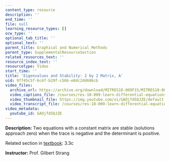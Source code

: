 ```yaml
---
content_type: resource
description: ''
end_time: ''
file: null
learning_resource_types: []
ocw_type: ''
optional_tab_title: ''
optional_text: ''
parent_title: Graphical and Numerical Methods
parent_type: SupplementalResourceSection
related_resources_text: ''
resource_index_text: ''
resourcetype: Video
start_time: ''
title: 'Eigenvalues and Stability: 2 by 2 Matrix, A'
uid: 9ff45c5f-6c4f-b29f-c56b-e8dc2dd686cb
video_files:
  archive_url: https://archive.org/download/MITRES18-009F15/MITRES18-009F15_3_3c_EigenvaluesStability_300k.mp4
  video_captions_file: /courses/res-18-009-learn-differential-equations-up-close-with-gilbert-strang-and-cleve-moler-fall-2015/920a622d46b65aaaad84f2211c96ffb6_GAOjfd5QJZE.vtt
  video_thumbnail_file: https://img.youtube.com/vi/GAOjfd5QJZE/default.jpg
  video_transcript_file: /courses/res-18-009-learn-differential-equations-up-close-with-gilbert-strang-and-cleve-moler-fall-2015/94c0f5570a5430022f7a472a0b5d3005_GAOjfd5QJZE.pdf
video_metadata:
  youtube_id: GAOjfd5QJZE
---
```


**Description:** Two equations with a constant matrix are stable (solutions approach zero) when the trace is negative and the determinant is positive.

Related section in [textbook](http://www-math.mit.edu/~gs/dela/): 3.3c

**Instructor:** Prof. Gilbert Strang



